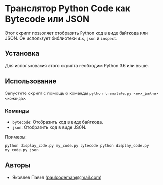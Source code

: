 
# **Транслятор Python Code как Bytecode или JSON**

Этот скрипт позволяет отобразить Python код в виде байткода или JSON. Он использует библиотеки `dis`, `json` и `inspect`.


## **Установка**

Для использования этого скрипта необходим Python 3.6 или выше.

## **Использование**

Запустите скрипт с помощью команды `python translate.py <имя_файла> <команда>`.


### **Команды**



* `bytecode`: Отобразить код в виде байткода.
* `json`: Отобразить код в виде JSON.

Примеры:

```
python display_code.py my_code.py bytecode python display_code.py my_code.py json
```



## **Авторы**



* Яковлев Павел (paulcodeman@gmail.com)
